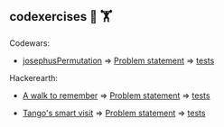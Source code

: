 ## codexercises :muscle: 🏋️

Codewars:

- [josephusPermutation](codewars/josephusPermutation.go) => [Problem statement](https://www.codewars.com/kata/5550d638a99ddb113e0000a2) => [tests](codewars/josephusPermutation_test.go)

Hackerearth:

- [A walk to remember](hackerearth/aWalkToRemember.go) => [Problem statement](https://www.hackerearth.com/de/practice/algorithms/graphs/strongly-connected-components/practice-problems/algorithm/a-walk-to-remember-qualifier2/) => [tests](hackerearth/aWalkToRemember_test.go)

- [Tango's smart visit](hackerearth/tangosSmartVisit.go) => [Problem statement](https://www.hackerearth.com/de/practice/algorithms/graphs/strongly-connected-components/practice-problems/algorithm/tangos-smart-visit/description/) => [tests](hackerearth/tangosSmartVisit_test.go)
